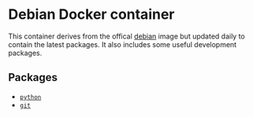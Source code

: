 # Debian Docker container

This container derives from the offical [debian](https://hub.docker.com/_/debian)
image but updated daily to contain the latest packages. It also includes some
useful development packages.

## Packages

  - [`python`](https://packages.debian.org/search?suite=stable&keywords=python)
  - [`git`](https://packages.debian.org/search?suite=stable&keywords=git)
